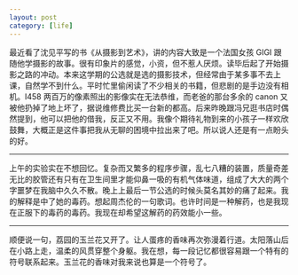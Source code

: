 ```yaml
---
layout: post
category: [life]
---
```


最近看了沈见平写的书《从摄影到艺术》，讲的内容大致是一个法国女孩 GIGI 跟随他学摄影的故事。很有印象片的感觉，小资，但不惹人厌烦。读毕后起了开始摄影之路的冲动。本来这学期的公选就是选的摄影技术，但经常由于某多事不去上课，自然学不到什么。平时忙里偷闲读了不少相关的书籍，但悲剧的是手边没有相机。I458 两百万的像素照出的影像实在无法恭维，而老爸的那台多余的 canon 又被他扔掉了地上坏了，据说维修费比买一台新的都高。后来昨晚跟冯兄逛书店时偶然提到，他可以把他的借我，反正又不用。我像个期待礼物到来的小孩子一样欢欣鼓舞，大概正是这件事把我从无聊的困境中拉出来了吧。所以说人还是有一点盼头的好。

---

上午的实验实在不想回忆。复杂而又繁多的程序步骤，乱七八糟的装置，质量奇差无比的胶管还有只有在卫生间里才能仰鼻一吸的有机气体味道，组成了大大的两个字噩梦在我脑中久久不散。晚上上最后一节公选的时候头莫名其妙的痛了起来。我的解释是中了她的毒药。想起周杰伦的一句歌词。也许时间是一种解药，也是我现在正服下的毒药的毒药。我现在却希望这解药的药效能小一些。

---

顺便说一句，荔园的玉兰花又开了。让人蛋疼的香味再次弥漫着行道。太阳落山后在小路上走，温柔的风贯穿整个身躯。我在想，每一段记忆都很容易跟一个特有的符号联系起来。玉兰花的香味对我来说也算是一个符号了。
